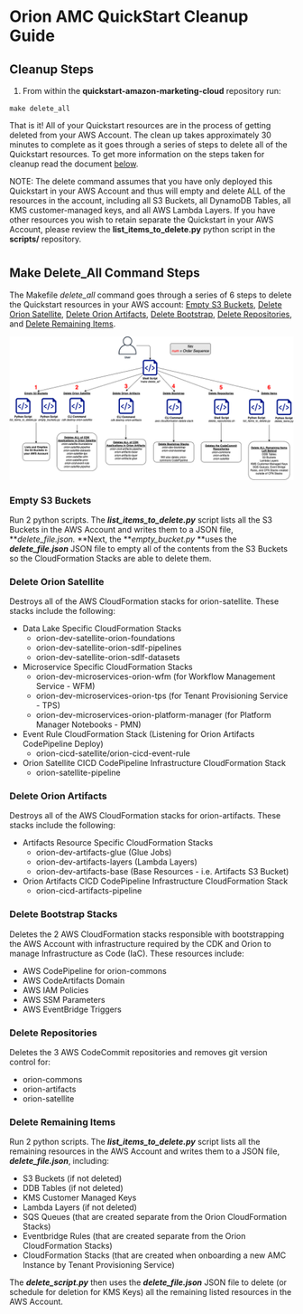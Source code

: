 # Orion AMC QuickStart Cleanup Guide

## Cleanup Steps

1. From within the **quickstart-amazon-marketing-cloud** repository run:

```
make delete_all
```

That is it! All of your Quickstart resources are in the process of getting deleted from your AWS Account. The clean up takes approximately 30 minutes to complete as it goes through a series of steps to delete all of the Quickstart resources. To get more information on the steps taken for cleanup read the document [below](#make-delete_all-command-steps).

NOTE: The delete command assumes that you have only deployed this Quickstart in your AWS Account and thus will empty and delete ALL of the resources in the account, including all S3 Buckets, all DynamoDB Tables, all KMS customer-managed keys, and all AWS Lambda Layers. If you have other resources you wish to retain separate the Quickstart in your AWS Account, please review the **list_items_to_delete.py** python script in the **scripts/** repository.

#

## Make Delete_All Command Steps

The Makefile _delete_all_ command goes through a series of 6 steps to delete the Quickstart resources in your AWS account: [Empty S3 Buckets](#empty-s3-buckets), [Delete Orion Satellite](#delete-orion-satellite), [Delete Orion Artifacts](#delete-orion-artifacts), [Delete Bootstrap](#delete-bootstrap-stacks), [Delete Repositories](#delete-repositories), and [Delete Remaining Items](#delete-remaining-items).

![Alt](./docs/static/images/Orion-AMC-Quickstart-Delete-All.png)

### Empty S3 Buckets

Run 2 python scripts. The **_list_items_to_delete.py_** script lists all the S3 Buckets in the AWS Account and writes them to a JSON file, **_delete_file.json._ **Next, the **_empty_bucket.py_ **uses the **_delete_file.json_** JSON file to empty all of the contents from the S3 Buckets so the CloudFormation Stacks are able to delete them.

### Delete Orion Satellite

Destroys all of the AWS CloudFormation stacks for orion-satellite. These stacks include the following:

- Data Lake Specific CloudFormation Stacks
  - orion-dev-satellite-orion-foundations
  - orion-dev-satellite-orion-sdlf-pipelines
  - orion-dev-satellite-orion-sdlf-datasets
- Microservice Specific CloudFormation Stacks
  - orion-dev-microservices-orion-wfm (for Workflow Management Service - WFM)
  - orion-dev-microservices-orion-tps (for Tenant Provisioning Service - TPS)
  - orion-dev-microservices-orion-platform-manager (for Platform Manager Notebooks - PMN)
- Event Rule CloudFormation Stack (Listening for Orion Artifacts CodePipeline Deploy)
  - orion-cicd-satellite/orion-cicd-event-rule
- Orion Satellite CICD CodePipeline Infrastructure CloudFormation Stack
  - orion-satellite-pipeline

### Delete Orion Artifacts

Destroys all of the AWS CloudFormation stacks for orion-artifacts. These stacks include the following:

- Artifacts Resource Specific CloudFormation Stacks
  - orion-dev-artifacts-glue (Glue Jobs)
  - orion-dev-artifacts-layers (Lambda Layers)
  - orion-dev-artifacts-base (Base Resources - i.e. Artifacts S3 Bucket)
- Orion Artifacts CICD CodePipeline Infrastructure CloudFormation Stack
  - orion-cicd-artifacts-pipeline

### Delete Bootstrap Stacks

Deletes the 2 AWS CloudFormation stacks responsible with bootstrapping the AWS Account with infrastructure required by the CDK and Orion to manage Infrastructure as Code (IaC). These resources include:

- AWS CodePipeline for orion-commons
- AWS CodeArtifacts Domain
- AWS IAM Policies
- AWS SSM Parameters
- AWS EventBridge Triggers

### Delete Repositories

Deletes the 3 AWS CodeCommit repositories and removes git version control for:

- orion-commons
- orion-artifacts
- orion-satellite

### Delete Remaining Items

Run 2 python scripts. The **_list_items_to_delete.py_** script lists all the remaining resources in the AWS Account and writes them to a JSON file, **_delete_file.json_**, including:

- S3 Buckets (if not deleted)
- DDB Tables (if not deleted)
- KMS Customer Managed Keys
- Lambda Layers (if not deleted)
- SQS Queues (that are created separate from the Orion CloudFormation Stacks)
- Eventbridge Rules (that are created separate from the Orion CloudFormation Stacks)
- CloudFormation Stacks (that are created when onboarding a new AMC Instance by Tenant Provisioning Service)

The **_delete_script.py_** then uses the **_delete_file.json_** JSON file to delete (or schedule for deletion for KMS Keys) all the remaining listed resources in the AWS Account.

